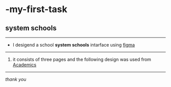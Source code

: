 # -my-first-task 
## system schools 
___   
- I desigend a school **system schools** intarface using
[figma](https://www.figma.com/)
___
1. it consists of three pages and the following design was used from [Academics](https://themewagon.github.io/academics/)
___
*thank you*
